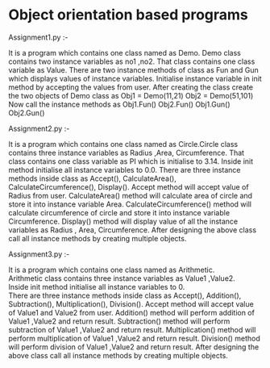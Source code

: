 # Object orientation based programs

Assignment1.py :-

It is a program which contains one class named as Demo. Demo class contains two instance variables as no1 ,no2.  That class contains one class variable as Value. There are two instance methods of class as Fun and Gun which displays values of instance variables. Initialise instance variable in init method by accepting the values from user. After creating the class create the two objects of Demo class as
Obj1 = Demo(11,21)
Obj2 = Demo(51,101) 
Now call the instance methods as
Obj1.Fun() 
Obj2.Fun()
Obj1.Gun()
Obj2.Gun()

Assignment2.py :-

It is a program which contains one class named as Circle.Circle class contains three instance variables as Radius ,Area, Circumference.
That class contains one class variable as PI which is initialise to 3.14.
Inside init method initialise all instance variables to 0.0.
There are three instance methods inside class as Accept(), CalculateArea(), CalculateCircumference(), Display().
Accept method will accept value of Radius from user.
CalculateArea() method will calculate area of circle and store it into instance variable Area.
CalculateCircumference() method will calculate circumference of circle and store it into instance variable Circumference.
Display() method will display value of all the instance variables as Radius , Area, Circumference.
After designing the above class call all instance methods by creating multiple objects.


Assignment3.py :-

It is a program which contains one class named as Arithmetic.  
Arithmetic class contains three instance variables as Value1 ,Value2.  
Inside init method initialise all instance variables to 0.  
There are three instance methods inside class as Accept(), Addition(), Subtraction(), Multiplication(), Division(). 
Accept method will accept value of Value1 and Value2 from user. 
Addition() method will perform addition of Value1 ,Value2 and return result. 
Subtraction() method will perform subtraction of Value1 ,Value2 and return result. 
Multiplication() method will perform multiplication of Value1 ,Value2 and return result. 
Division() method will perform division of Value1 ,Value2 and return result. 
After designing the above class call all instance methods by creating multiple objects.
